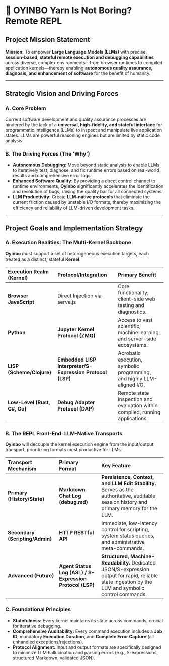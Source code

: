 # 🍯 **O**YINBO **Y**arn **I**s **N**ot **Bo**ring? Remote REPL

## Project Mission Statement

**Mission:** To empower **Large Language Models (LLMs)** with precise, **session-based, stateful remote execution and debugging capabilities** across diverse, complex environments—from browser runtimes to compiled application kernels—thereby enabling **autonomous quality assurance, diagnosis, and enhancement of software** for the benefit of humanity.

---

## Strategic Vision and Driving Forces

### **A. Core Problem**

Current software development and quality assurance processes are hindered by the lack of a **universal, high-fidelity, and stateful interface** for programmatic intelligence (LLMs) to inspect and manipulate live application states. LLMs are powerful reasoning engines but are limited by static code analysis.

### **B. The Driving Forces (The 'Why')**

* **Autonomous Debugging:** Move beyond static analysis to enable LLMs to iteratively test, diagnose, and fix runtime errors based on real-world results and comprehensive error logs.  
* **Enhanced Software Quality:** By providing a direct control channel to runtime environments, **Oyinbo** significantly accelerates the identification and resolution of bugs, raising the quality bar for all connected systems.  
* **LLM Productivity:** Create **LLM-native protocols** that eliminate the current friction caused by unstable I/O formats, thereby maximizing the efficiency and reliability of LLM-driven development tasks.

---

## Project Goals and Implementation Strategy

### **A. Execution Realities: The Multi-Kernel Backbone**

**Oyinbo** must support a set of hetorogeneous execution targets, each treated as a distinct, stateful **Kernel**.

| Execution Realm (Kernel) | Protocol/Integration | Primary Benefit |
| :---- | :---- | :---- |
| **Browser JavaScript** | Direct Injection via serve.js | Core functionality; client-side web testing and diagnostics. |
| **Python** | **Jupyter Kernel Protocol (ZMQ)** | Access to vast scientific, machine learning, and server-side ecosystems. |
| **LISP (Scheme/Clojure)** | **Embedded LISP Interpreter/S-Expression Protocol (LSP)** | Acrobatic execution, symbolic programming, and highly LLM-aligned I/O. |
| **Low-Level (Rust, C\#, Go)** | **Debug Adapter Protocol (DAP)** | Remote state inspection and evaluation within compiled, running applications. |

### **B. The REPL Front-End: LLM-Native Transports**

**Oyinbo** will decouple the kernel execution engine from the input/output transport, prioritizing formats most productive for LLMs.

| Transport Mechanism | Primary Format | Key Feature |
| :---- | :---- | :---- |
| **Primary (History/State)** | **Markdown Chat Log (debug.md)** | **Persistence, Context, and LLM Edit Stability.** Serves as the authoritative, auditable session history and primary memory for the LLM. |
| **Secondary (Scripting/Admin)** | **HTTP RESTful API** | Immediate, low-latency control for scripting, system status queries, and administrative meta-commands. |
| **Advanced (Future)** | **Agent Status Log (ASL) / S-Expression Protocol (LSP)** | **Structured, Machine-Readability.** Dedicated JSON/S-expression output for rapid, reliable state ingestion by the LLM and symbolic control commands. |

### **C. Foundational Principles**

* **Statefulness:** Every kernel maintains its state across commands, crucial for iterative debugging.  
* **Comprehensive Auditability:** Every command execution includes a **Job ID**, mandatory **Execution Duration**, and **Complete Error Capture** (all unhandled exceptions/rejections).  
* **Protocol Alignment:** Input and output formats are specifically designed to minimize LLM hallucination and parsing errors (e.g., S-expressions, structured Markdown, validated JSON).

